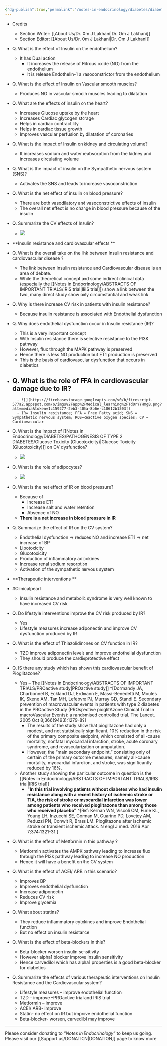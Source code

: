 ```yaml
---
{"dg-publish":true,"permalink":"/notes-in-endocrinology/diabetes/diabetes-and-the-cardiovascular-system/insulin-and-the-cardiovascular-system/"}
---
```


- Credits
    - Section Writer: [[About Us/Dr. Om J Lakhani\|Dr. Om J Lakhani]]
    - Section Editor: [[About Us/Dr. Om J Lakhani\|Dr. Om J Lakhani]]

- Q. What is the effect of Insulin on the endothelium?
    - It has Dual action
        - It increases the release of Nitrous oxide (NO) from the endothelium
        - It is release Endothelin-1 a vasoconstrictor from the endothelium


- Q. What is the effect of Insulin on Vascular smooth muscles?
    - Produces NO in vascular smooth muscles leading to dilatation


- Q. What are the effects of insulin on the heart?
    - Increases Glucose uptake by the heart
    - Increases Cardiac glycogen storage
    - Helps in cardiac contractility
    - Helps in cardiac tissue growth
    - Improves vascular perfusion by dilatation of coronaries


- Q. What is the impact of Insulin on kidney and circulating volume?
    - It increases sodium and water reabsorption from the kidney and increases circulating volume


- Q. What is the impact of insulin on the Sympathetic nervous system (SNS)?
    - Activates the SNS and leads to increase vasoconstriction


- Q. What is the net effect of insulin on blood pressure?
    - There are both vasodilatory and vasoconstrictive effects of insulin
    - The overall net effect is no change in blood pressure because of the insulin


- Q. Summarize the CV effects of Insulin?
    - ![](https://firebasestorage.googleapis.com/v0/b/firescript-577a2.appspot.com/o/imgs%2Fapp%2FMedical_learning%2FmycC2CM_pt.png?alt=media&token=ba48468a-9ac2-4388-9a1d-138c638825ea)


- **Insulin resistance and cardiovascular effects **


- Q. What is the overall take on the link between Insulin resistance and cardiovascular disease ?
    - The link between Insulin resistance and Cardiovascular disease is an area of debate. 
    - While the theoretical concept and some indirect clinical data (especially the [[Notes in Endocrinology/ABSTRACTS OF IMPORTANT TRIALS/IRIS trial\|IRIS trial]]) show a link between the two, many direct study show only circumstantial and weak link


- Q. Why is there increase CV risk in patients with insulin resistance?
    - Because insulin resistance is associated with Endothelial dysfunction


- Q. Why does endothelial dysfunction occur in Insulin resistance (IR)?
    - This is a very important concept
    - With Insulin resistance there is selective resistance to the PI3K pathway
    - However, flux through the MAPK pathway is preserved
    - Hence there is less NO production but ET1 production is preserved
    - This is the basis of cardiovascular dysfunction that occurs in diabetics


- Q. What is the role of FFA in cardiovascular damage due to IR?
    - 
        - ![](https://firebasestorage.googleapis.com/v0/b/firescript-577a2.appspot.com/o/imgs%2Fapp%2FMedical_learning%2FTd0rYYHmgB.png?alt=media&token=1c159277-2eb3-405a-8b6e-c18612b1303f)
        - IR= Insulin resistance; FFA = Free Fatty acid; SNS = Sympathetic nervous system; ROS=Reactive oxygen species; CV = Cardiovascular


- Q. What is the impact of [[Notes in Endocrinology/DIABETES/PATHOGENESIS OF TYPE 2 DIABETES/Glucose Toxicity (Glucotoxicity)\|Glucose Toxicity (Glucotoxicity)]] on CV dysfunction?
    - ![](https://firebasestorage.googleapis.com/v0/b/firescript-577a2.appspot.com/o/imgs%2Fapp%2FMedical_learning%2F5eeQxS2dDL.png?alt=media&token=605dae66-06b6-4ed5-915a-cb2e1581dc58)


- Q. What is the role of adipocytes?
    - ![](https://firebasestorage.googleapis.com/v0/b/firescript-577a2.appspot.com/o/imgs%2Fapp%2FMedical_learning%2F8cuHO4rEHb.png?alt=media&token=493cca80-5ee5-4f17-8a66-91b2366ab302)


- Q. What is the net effect of IR on blood pressure?
    - Because of
        - Increase ET1
        - Increase salt and water retention
        - Absence of NO
    - __There is a net increase in blood pressure in IR__


- Q. Summarize the effect of IR on the CV system?
    - Endothelial dysfunction → reduces NO and increase ET1 → net increase of BP
    - Lipotoxicity
    - Glucotoxicity
    - Production of inflammatory adipokines
    - Increase renal sodium resorption
    - Activation of the sympathetic nervous system


- **Therapeutic interventions **


- #Clinicalpearl
    - Insulin resistance and metabolic syndrome is very well known to have increased CV risk


- Q. Do lifestyle interventions improve the CV risk produced by IR?
    - Yes
    - Lifestyle measures increase adiponectin and improve CV dysfunction produced by IR


- Q. What is the effect of Thiazolidinones on CV function in IR?
    - TZD improve adiponectin levels and improve endothelial dysfunction
    - They should produce the cardioprotective effect


- Q. IS there any study which has shown this cardiovascular benefit of Pioglitazone?
    - Yes – The [[Notes in Endocrinology/ABSTRACTS OF IMPORTANT TRIALS/PROactive study\|PROactive study]] ^[Dormandy JA, Charbonnel B, Eckland DJ, Erdmann E, Massi-Benedetti M, Moules IK, Skene AM, Tan MH, Lefèbvre PJ, Murray GD, Standl E. Secondary prevention of macrovascular events in patients with type 2 diabetes in the PROactive Study (PROspective pioglitAzone Clinical Trial In macroVascular Events): a randomised controlled trial. The Lancet. 2005 Oct 8;366(9493):1279-89]
        - The results of the study show that pioglitazone had only a modest, and not statistically significant, 10% reduction in the risk of the primary composite endpoint, which consisted of all-cause mortality, nonfatal myocardial infarction, stroke, acute coronary syndrome, and revascularization or amputation.
        - However, the “main secondary endpoint,” consisting only of certain of the primary outcome measures, namely all-cause mortality, myocardial infarction, and stroke, was significantly reduced by 16%.
    - Another study showing the particular outcome in question is the [[Notes in Endocrinology/ABSTRACTS OF IMPORTANT TRIALS/IRIS trial\|IRIS trial]]
        - __"In this trial involving patients without diabetes who had insulin resistance along with a recent history of ischemic stroke or TIA, the risk of stroke or myocardial infarction was lower among patients who received pioglitazone than among those who received placebo"__ ^[Ref: Kernan WN, Viscoli CM, Furie KL, Young LH, Inzucchi SE, Gorman M, Guarino PD, Lovejoy AM, Peduzzi PN, Conwit R, Brass LM. Pioglitazone after ischemic stroke or transient ischemic attack. N engl J med. 2016 Apr 7;374:1321-31.]
       
- Q. What is the effect of Metformin in this pathway ?
    - Metformin activates the AMPK pathway leading to increase flux through the PI3k pathway leading to increase NO production
    - Hence it will have a benefit on the CV system


- Q. What is the effect of ACEI/ ARB in this scenario?
    - Improves BP
    - Improves endothelial dysfunction
    - Increase adiponectin
    - Reduces CV risk
    - Improve glycemia


- Q. What about statins?
    - They reduce inflammatory cytokines and improve Endothelial function
    - But no effect on insulin resistance


- Q. What is the effect of beta-blockers in this?
    - Beta-blocker worsen insulin sensitivity
    - However alpha1 blocker improve Insulin sensitivity
    - Hence carvedilol which has alpha1 properties is a good beta-blocker for diabetics


- Q. Summarize the effects of various therapeutic interventions on Insulin Resistance and the Cardiovascular system?
    - Lifestyle measures – improve endothelial function
    - TZD – improve –PROactive trial and IRIS trial
    - Metformin – improve
    - ACEI/ ARB- improve
    - Statin- no effect on IR but improve endothelial function
    - Beta-blocker- worsen, carvedilol may improve


----

Please consider donating to *"Notes in Endocrinology"* to keep us going. Please visit our [[Support us/DONATION\|DONATION]] page to know more